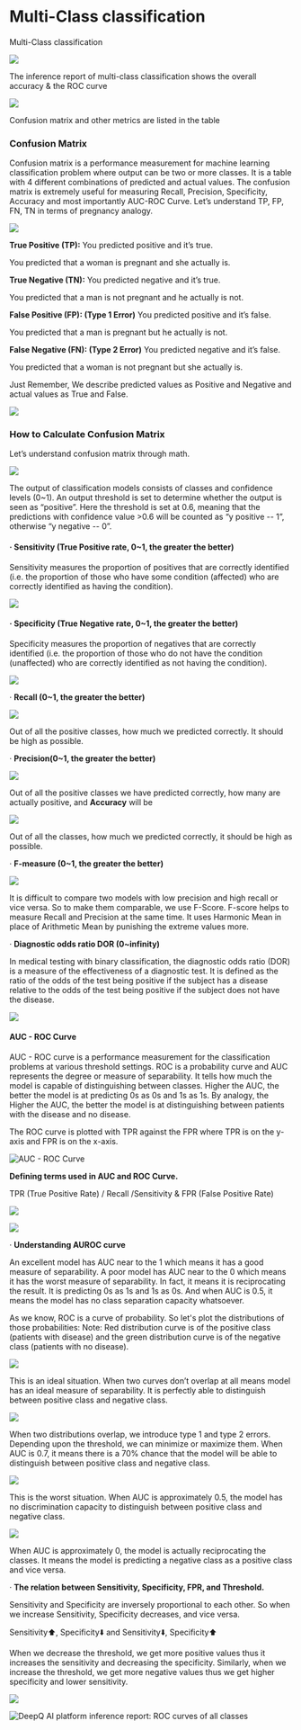 # Multi-Class classification

#### Multi-Class classification

![](../../.gitbook/assets/image%20%28150%29.png)

   
 The inference report of multi-class classification shows the overall accuracy & the ROC curve

![](../../.gitbook/assets/image%20%2837%29.png)

Confusion matrix and other metrics are listed in the table

### **Confusion Matrix**

Confusion matrix is a performance measurement for machine learning classification problem where output can be two or more classes. It is a table with 4 different combinations of predicted and actual values. The confusion matrix is extremely useful for measuring Recall, Precision, Specificity, Accuracy and most importantly AUC-ROC Curve. Let’s understand TP, FP, FN, TN in terms of pregnancy analogy.

![](../../.gitbook/assets/image%20%28170%29.png)

**True Positive \(TP\):** You predicted positive and it’s true.

You predicted that a woman is pregnant and she actually is.

**True Negative \(TN\):** You predicted negative and it’s true.

You predicted that a man is not pregnant and he actually is not.

**False Positive \(FP\): \(Type 1 Error\)** You predicted positive and it’s false.

You predicted that a man is pregnant but he actually is not.

**False Negative \(FN\): \(Type 2 Error\)** You predicted negative and it’s false.

You predicted that a woman is not pregnant but she actually is.

Just Remember, We describe predicted values as Positive and Negative and actual values as True and False.

![](../../.gitbook/assets/image%20%28163%29.png)

### **How to Calculate Confusion Matrix**

Let’s understand confusion matrix through math.

![](../../.gitbook/assets/image%20%28201%29.png)

The output of classification models consists of classes and confidence levels \(0~1\). An output threshold is set to determine whether the output is seen as “positive”. Here the threshold is set at 0.6, meaning that the predictions with confidence value &gt;0.6 will be counted as “y positive -- 1”, otherwise “y negative -- 0”.

#### · **Sensitivity \(True Positive rate, 0~1, the greater the better\)**

Sensitivity measures the proportion of positives that are correctly identified \(i.e. the proportion of those who have some condition \(affected\) who are correctly identified as having the condition\).

![](../../.gitbook/assets/image%20%2826%29.png)

  

#### · **Specificity \(True Negative rate, 0~1, the greater the better\)**

Specificity measures the proportion of negatives that are correctly identified \(i.e. the proportion of those who do not have the condition \(unaffected\) who are correctly identified as not having the condition\).

![](../../.gitbook/assets/image%20%28123%29.png)

·       **Recall \(0~1, the greater the better\)**

![](../../.gitbook/assets/image%20%28187%29.png)

Out of all the positive classes, how much we predicted correctly. It should be high as possible.

·       **Precision\(0~1, the greater the better\)**

![](../../.gitbook/assets/image%20%28175%29.png)

Out of all the positive classes we have predicted correctly, how many are actually positive, and **Accuracy** will be

![](../../.gitbook/assets/image%20%28160%29.png)

Out of all the classes, how much we predicted correctly, it should be high as possible.

·       **F-measure \(0~1, the greater the better\)**

![](../../.gitbook/assets/image%20%2827%29.png)

It is difficult to compare two models with low precision and high recall or vice versa. So to make them comparable, we use F-Score. F-score helps to measure Recall and Precision at the same time. It uses Harmonic Mean in place of Arithmetic Mean by punishing the extreme values more.

·       **Diagnostic odds ratio DOR \(0~infinity\)**

In medical testing with binary classification, the diagnostic odds ratio \(DOR\) is a measure of the effectiveness of a diagnostic test. It is defined as the ratio of the odds of the test being positive if the subject has a disease relative to the odds of the test being positive if the subject does not have the disease.

![](../../.gitbook/assets/image%20%28142%29.png)

####  **AUC - ROC Curve**

AUC - ROC curve is a performance measurement for the classification problems at various threshold settings. ROC is a probability curve and AUC represents the degree or measure of separability. It tells how much the model is capable of distinguishing between classes. Higher the AUC, the better the model is at predicting 0s as 0s and 1s as 1s. By analogy, the Higher the AUC, the better the model is at distinguishing between patients with the disease and no disease.

The ROC curve is plotted with TPR against the FPR where TPR is on the y-axis and FPR is on the x-axis.

![AUC - ROC Curve](../../.gitbook/assets/image%20%28176%29.png)

**Defining terms used in AUC and ROC Curve.**

TPR \(True Positive Rate\) / Recall /Sensitivity & FPR \(False Positive Rate\)

![](../../.gitbook/assets/image%20%28200%29.png)

![](../../.gitbook/assets/image%20%28153%29.png)



· **Understanding AUROC curve**

An excellent model has AUC near to the 1 which means it has a good measure of separability. A poor model has AUC near to the 0 which means it has the worst measure of separability. In fact, it means it is reciprocating the result. It is predicting 0s as 1s and 1s as 0s. And when AUC is 0.5, it means the model has no class separation capacity whatsoever.

As we know, ROC is a curve of probability. So let's plot the distributions of those probabilities: Note: Red distribution curve is of the positive class \(patients with disease\) and the green distribution curve is of the negative class \(patients with no disease\).

![](../../.gitbook/assets/image%20%28198%29.png)

This is an ideal situation. When two curves don’t overlap at all means model has an ideal measure of separability. It is perfectly able to distinguish between positive class and negative class.

![](../../.gitbook/assets/image%20%2881%29.png)

When two distributions overlap, we introduce type 1 and type 2 errors. Depending upon the threshold, we can minimize or maximize them. When AUC is 0.7, it means there is a 70% chance that the model will be able to distinguish between positive class and negative class.

![](../../.gitbook/assets/image%20%2844%29.png)

This is the worst situation. When AUC is approximately 0.5, the model has no discrimination capacity to distinguish between positive class and negative class.

![](../../.gitbook/assets/image%20%28164%29.png)

When AUC is approximately 0, the model is actually reciprocating the classes. It means the model is predicting a negative class as a positive class and vice versa.



· **The relation between Sensitivity, Specificity, FPR, and Threshold.**

Sensitivity and Specificity are inversely proportional to each other. So when we increase Sensitivity, Specificity decreases, and vice versa.

Sensitivity⬆️, Specificity⬇️ and Sensitivity⬇️, Specificity⬆️

When we decrease the threshold, we get more positive values thus it increases the sensitivity and decreasing the specificity. Similarly, when we increase the threshold, we get more negative values thus we get higher specificity and lower sensitivity.

![](file:///C:/Users/edzer_wu/AppData/Local/Temp/msohtmlclip1/01/clip_image022.png)

![DeepQ AI platform inference report: ROC curves of all classes](../../.gitbook/assets/image%20%28157%29.png)



